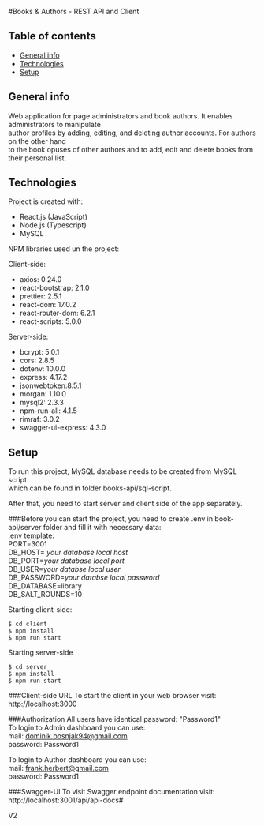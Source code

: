 #Books & Authors - REST API and Client

## Table of contents
* [General info](#general-info)
* [Technologies](#technologies)
* [Setup](#setup)

## General info
Web application for page administrators and book authors. It enables administrators to manipulate </br>
author profiles by adding, editing, and deleting author accounts. For authors on the other hand</br>
to the book opuses of other authors and to add, edit and delete books from their personal list.</br>

## Technologies
Project is created with:
* React.js (JavaScript)
* Node.js (Typescript)
* MySQL

NPM libraries used un the project:

Client-side:
* axios: 0.24.0
* react-bootstrap: 2.1.0
* prettier: 2.5.1 
* react-dom: 17.0.2
* react-router-dom: 6.2.1 
* react-scripts: 5.0.0

Server-side:
* bcrypt: 5.0.1
* cors: 2.8.5
* dotenv: 10.0.0
* express: 4.17.2
* jsonwebtoken:8.5.1
* morgan: 1.10.0
* mysql2: 2.3.3
* npm-run-all: 4.1.5
* rimraf: 3.0.2
* swagger-ui-express: 4.3.0

## Setup
To run this project, MySQL database needs to be created from MySQL script</br>
which can be found in folder books-api/sql-script.

After that, you need to start server and client side of the app separately.

###Before you can start the project, you need to create .env in book-api/server folder and fill it with necessary data:</br>
.env template:</br>
PORT=3001</br>
DB_HOST= *your database local host*</br>
DB_PORT=*your database local port*</br>
DB_USER=*your databse local user*</br>
DB_PASSWORD=*your databse local password*</br>
DB_DATABASE=library</br>
DB_SALT_ROUNDS=10

Starting client-side:
```
$ cd client
$ npm install
$ npm run start
```

Starting server-side
```
$ cd server
$ npm install
$ npm run start
```
###Client-side URL
To start the client in your web browser visit: http://localhost:3000

###Authorization
All users have identical password: "Password1"</br>
To login to Admin dashboard you can use:</br>
mail: dominik.bosnjak94@gmail.com </br>
password: Password1 </br>

To login to Author dashboard you can use:</br>
mail: frank.herbert@gmail.com </br>
password: Password1 </br>

###Swagger-UI
To visit Swagger endpoint documentation visit:  http://localhost:3001/api/api-docs#

V2